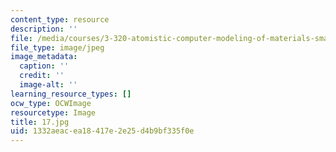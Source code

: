 ```yaml
---
content_type: resource
description: ''
file: /media/courses/3-320-atomistic-computer-modeling-of-materials-sma-5107-spring-2005/1332aeacea18417e2e25d4b9bf335f0e_17.jpg
file_type: image/jpeg
image_metadata:
  caption: ''
  credit: ''
  image-alt: ''
learning_resource_types: []
ocw_type: OCWImage
resourcetype: Image
title: 17.jpg
uid: 1332aeac-ea18-417e-2e25-d4b9bf335f0e
---
```

